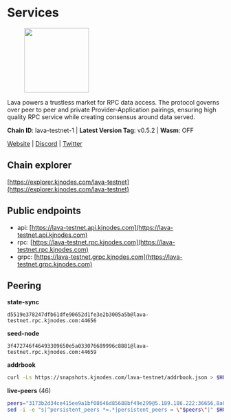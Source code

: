 # Services

<figure><img src="https://raw.githubusercontent.com/kj89/testnet_manuals/main/pingpub/logos/lava.png" width="150" alt=""><figcaption></figcaption></figure>

Lava powers a trustless market for RPC data access. The protocol  governs over peer to peer and private Provider-Application pairings,  ensuring high quality RPC service while creating consensus around data served.

**Chain ID**: lava-testnet-1 | **Latest Version Tag**: v0.5.2 | **Wasm**: OFF

[Website](https://lavanet.xyz) | [Discord](https://discord.com/invite/Tbk5NxTCdA) | [Twitter](https://twitter.com/lavanetxyz)




## Chain explorer
[https://explorer.kjnodes.com/lava-testnet](https://explorer.kjnodes.com/lava-testnet)

## Public endpoints

* api: [https://lava-testnet.api.kjnodes.com](https://lava-testnet.api.kjnodes.com)
* rpc: [https://lava-testnet.rpc.kjnodes.com](https://lava-testnet.rpc.kjnodes.com)
* grpc: [https://lava-testnet.grpc.kjnodes.com](https://lava-testnet.grpc.kjnodes.com)

## Peering

**state-sync**

```text
d5519e378247dfb61dfe90652d1fe3e2b3005a5b@lava-testnet.rpc.kjnodes.com:44656
```

**seed-node**

```text
3f472746f46493309650e5a033076689996c8881@lava-testnet.rpc.kjnodes.com:44659
```

**addrbook**
```bash
curl -Ls https://snapshots.kjnodes.com/lava-testnet/addrbook.json > $HOME/.lava/config/addrbook.json
```

**live-peers** (46)
```bash
peers="3173b2d34ce415ee9a1bf08646d85688bf49e299@5.189.186.222:36656,8a089094624f27698f365402a059b8b810532805@207.180.229.129:26656,4ad3f3731073a016fa0c99118b2a5a2d313928f5@207.180.233.148:26656,e83c0fdeb2b0e258bb559d657d0907b63635127a@159.69.149.85:26656,c5c98017339ce6d4d5d2a4fd0fb1aaeb966ef0f7@65.108.124.57:36656,370ae92bd28701e0c1d8dc912ccf0d40fe0db3d5@157.90.245.166:26656,4732ed188fbe7603f81d9f4c825397277bb72217@5.75.235.195:26656,45648ca8c891d2b37a66d91ce19edf31a1d651cd@95.214.55.25:26656,bec79fab73dbbe345d8b26cdeeeee4ab83fdf80e@176.9.22.117:35656,a2afdc48785be73f208af349e78d632b5556cc01@5.75.226.151:26656,d5519e378247dfb61dfe90652d1fe3e2b3005a5b@65.109.68.190:44656,e268a2ce255d51a93e6ec89ee73c233bbaec70f4@49.12.185.46:26656,c0efea9152aed75fcf3022b8af45243818c59d6a@49.12.13.104:26656,9a151159039fd8abce61ddb21e5342605787792b@5.75.228.39:26656,f30d07170a092f82702e3c12334fa9fd828b71c6@168.119.124.130:47656,dfa93668152cb6b3a822c987f9c22110a1c2f314@178.18.255.221:26656,e1383b216c42acc842193c5ac7321ce6c0d73db0@78.47.37.142:26656,821c9347c927db52138dcd4bb54478fdf17f273e@81.0.218.53:26656,4634ca7cefe997035440df1095915ed255e81296@49.12.189.98:26656,c83d7b205b2e80bd9a33c13161bd39d520988455@38.242.139.189:26656,e8256f9fedf27b6de76c8a13e2db050d0a7bd905@95.216.42.83:26656,cb722cc36541920d3907cd67743db5444f53e80b@95.70.184.178:24656,d5ad7ae6caf54ef20a6dc04d30a55caac6c540c9@5.61.41.138:26656,fdc3bd914360b1be8ee2e9f4a447223830527497@78.46.36.203:26656,30720f6cc3c7c1c97817a168ffb7d7bfc036ebef@45.14.194.180:26656,5c2a752c9b1952dbed075c56c600c3a79b58c395@185.16.39.172:27066,e593c7a9ca61f5616119d6beb5bd8ef5dd28d62d@34.246.190.1:26656,07c8a4eea1f6826509d9da5ec7eee7a1a145ab09@20.24.72.210:26656,6a55747d1f93e46696f233ac563e28fea24afc47@38.242.237.192:36656,3a445bfdbe2d0c8ee82461633aa3af31bc2b4dc0@3.252.219.158:26656,ade02cddf71489b79a2054a7c6ba2cab8a0abb18@185.163.125.232:26656,6b1d0465b3e2a32b5328e59eb75c38d88233b56f@80.82.215.19:60656,944389dd08321247c8ad687d904591a3d73d16c6@173.249.38.130:26656,1598a86c04a64d17fa15a07eb201f50c5d760842@75.119.136.106:26656,474e2436e097c28472a1fe269e1825762fa340d6@38.242.128.19:26656,d53152e10f4de9e968eb98afc0f000343ebb3b02@135.181.115.115:33656,3a0f10539eb8e0f46432564edaf6303bd67c18f3@23.88.71.247:26656,1b09acd86e1a2db56c72db7848ada3ad581f027a@95.217.109.222:36656,d894084a12a25fac29f8296e20bf4c8f60da36eb@89.252.21.37:36656,6f1f1414c63e9ffca9cb59fe4c847580da2020d6@109.123.235.222:10104,1550fe479ee2dcfa35f7dcd2c66f37a50d34b0e3@178.63.132.243:2237,f1a06e47ffd768253bd83fba1b3a605a18eca389@38.242.133.192:26656,4faac2f7c71e9128c6e535acf3ec2d9407906618@91.233.173.45:26656,e711b6631c3e5bb2f6c389cbc5d422912b05316b@213.239.216.252:33256,433be6210ad6350bebebad68ec50d3e0d90cb305@217.13.223.167:60856,8cc0e66889c214d721e3fb34083da4c1edafa8ed@65.109.225.86:36656"
sed -i -e "s|^persistent_peers *=.*|persistent_peers = \"$peers\"|" $HOME/.lava/config/config.toml
```
